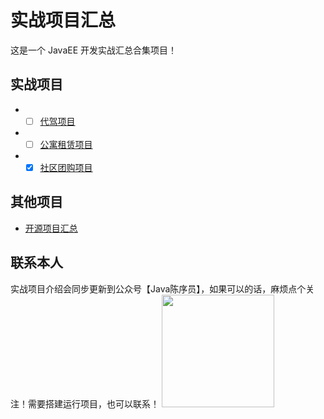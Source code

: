 # 实战项目汇总

这是一个 JavaEE 开发实战汇总合集项目！

## 实战项目

- - [ ] [代驾项目]()
- - [ ] [公寓租赁项目]()
- - [x] [社区团购项目](https://github.com/chenyl8848/excellent-practical-project/tree/master/community-group-buy)

## 其他项目

- [开源项目汇总](https://github.com/chenyl8848/great-open-source-project)

## 联系本人
实战项目介绍会同步更新到公众号【Java陈序员】，如果可以的话，麻烦点个关注！需要搭建运行项目，也可以联系！
<img align="" height="180px" src="https://chen-coding.oss-cn-shenzhen.aliyuncs.com/%E5%85%AC%E4%BC%97%E5%8F%B7.png" />

